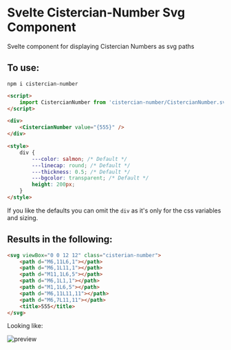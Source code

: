 # Svelte Cistercian-Number Svg Component

Svelte component for displaying Cistercian Numbers as svg paths

## To use:

`npm i cistercian-number`

```html
<script>
	import CistercianNumber from 'cistercian-number/CistercianNumber.svelte';
</script>

<div>
	<CistercianNumber value="{555}" />
</div>

<style>
	div {
		---color: salmon; /* Default */
		---linecap: round; /* Default */
		---thickness: 0.5; /* Default */
		---bgcolor: transparent; /* Default */
		height: 200px;
	}
</style>
```

If you like the defaults you can omit the `div` as it's only for the css variables and sizing.

## Results in the following:

```html
<svg viewBox="0 0 12 12" class="cisterian-number">
	<path d="M6,11L6,1"></path>
	<path d="M6,1L11,1"></path>
	<path d="M11,1L6,5"></path>
	<path d="M6,1L1,1"></path>
	<path d="M1,1L6,5"></path>
	<path d="M6,11L11,11"></path>
	<path d="M6,7L11,11"></path>
	<title>555</title>
</svg>
```

Looking like:

![preview](https://user-images.githubusercontent.com/36839009/186229729-7dd8595c-87f3-4bf6-98f5-63481309862f.png)
